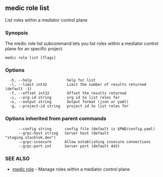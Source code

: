 ## medic role list

List roles within a mediator control plane

### Synopsis

The medic role list subcommand lets you list roles within a
mediator control plane for an specific project.

```
medic role list [flags]
```

### Options

```
  -h, --help                help for list
  -l, --limit int32         Limit the number of results returned (default -1)
  -f, --offset int32        Offset the results returned
  -i, --org-id string       org id to list roles for
  -o, --output string       Output format (json or yaml)
  -g, --project-id string   project id to list roles for
```

### Options inherited from parent commands

```
      --config string      config file (default is $PWD/config.yaml)
      --grpc-host string   Server host (default "staging.stacklok.dev")
      --grpc-insecure      Allow establishing insecure connections
      --grpc-port int      Server port (default 443)
```

### SEE ALSO

* [medic role](medic_role.md)	 - Manage roles within a mediator control plane

